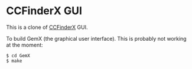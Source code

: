 CCFinderX GUI
=============

This is a clone of [CCFinderX][1] GUI.

To build GemX (the graphical user interface). This is probably not working at the moment:

    $ cd GemX
    $ make

  [1]: http://www.ccfinder.net/ccfinderxos.html
